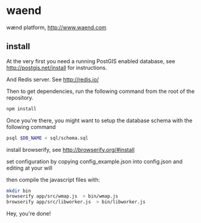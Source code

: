 # waend
wænd platform, http://www.waend.com


## install

At the very first you need a running PostGIS enabled database, see http://postgis.net/install for instructions.

And Redis server. See http://redis.io/

Then to get dependencies, run the following command from the root of the repository.

```bash
npm install
```

Once you're there, you might want to setup the database schema with the following command

```bash
psql $DB_NAME < sql/schema.sql
```

install browserify, see http://browserify.org/#install

set configuration by copying config_example.json into config.json and editing at your will

then compile the javascript  files with:

```bash
mkdir bin
browserify app/src/wmap.js  > bin/wmap.js
browserify app/src/libworker.js  > bin/libworker.js
```

Hey, you're done!

